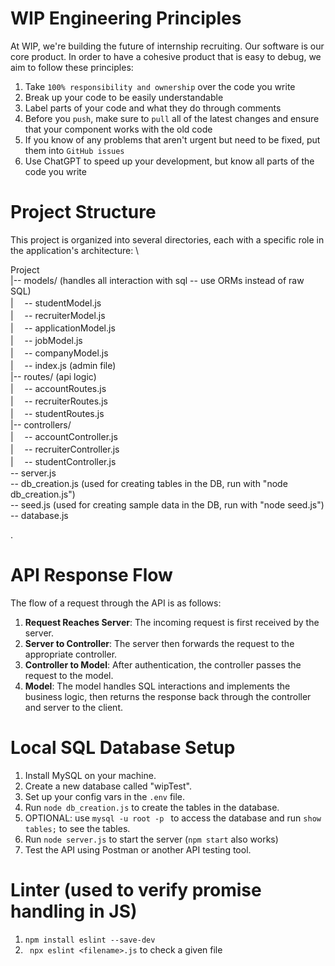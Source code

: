 # WIP Engineering Principles

At WIP, we're building the future of internship recruiting. Our software is our core product. In order to have a cohesive product that is easy to debug, we aim to follow these principles:

1. Take `100% responsibility and ownership` over the code you write
2. Break up your code to be easily understandable
3. Label parts of your code and what they do through comments
4. Before you `push`, make sure to `pull` all of the latest changes and ensure that your component works with the old code
5. If you know of any problems that aren't urgent but need to be fixed, put them into `GitHub issues`
6. Use ChatGPT to speed up your development, but know all parts of the code you write 

# Project Structure

This project is organized into several directories, each with a specific role in the application's architecture: \

Project \
|-- models/ (handles all interaction with sql -- use ORMs instead of raw SQL) \
|   &#x3000;-- studentModel.js \
|   &#x3000;-- recruiterModel.js \
|   &#x3000;-- applicationModel.js \
|   &#x3000;-- jobModel.js \
|   &#x3000;-- companyModel.js \
|   &#x3000;-- index.js (admin file) \
|-- routes/ (api logic) \
|   &#x3000;-- accountRoutes.js \
|   &#x3000;-- recruiterRoutes.js \
|   &#x3000;-- studentRoutes.js \
|-- controllers/ \
|   &#x3000;-- accountController.js \
|   &#x3000;-- recruiterController.js \
|   &#x3000;-- studentController.js \
-- server.js \
-- db_creation.js (used for creating tables in the DB, run with "node db_creation.js") \
-- seed.js (used for creating sample data in the DB, run with "node seed.js") \
-- database.js

.

# API Response Flow

The flow of a request through the API is as follows:

1. **Request Reaches Server**: The incoming request is first received by the server.
2. **Server to Controller**: The server then forwards the request to the appropriate controller.
3. **Controller to Model**: After authentication, the controller passes the request to the model.
4. **Model**: The model handles SQL interactions and implements the business logic, then returns the response back through the controller and server to the client.

# Local SQL Database Setup

1. Install MySQL on your machine.
2. Create a new database called "wipTest".
3. Set up your config vars in the ` .env ` file.
4. Run ` node db_creation.js ` to create the tables in the database.
5. OPTIONAL: use ```mysql -u root -p ``` to access the database and run ```show tables;``` to see the tables.
6. Run ` node server.js ` to start the server (``` npm start ``` also works)
7. Test the API using Postman or another API testing tool.

# Linter (used to verify promise handling in JS)
1. ` npm install eslint --save-dev `
2. ` npx eslint <filename>.js` to check a given file

